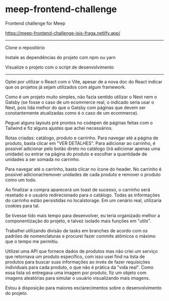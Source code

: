 # meep-frontend-challenge
Frontend challenge for Meep

https://meep-frontend-challenge-isis-fraga.netlify.app/

-----------------------------------------------------------
Clone o repositório

Instale as dependências do projeto com npm ou yarn

Visualize o projeto com o script de desenvolvimento

-----------------------------------------------------------

Optei por utilizar o React com o Vite, apesar de a nova doc do React indicar que os projetos já sejam utilizados com algum framework.

Como é um projeto muito simples, não fazia sentido utilizar o Next nem o Gatsby (se fosse o caso de um ecommerce real, o indicado seria usar o Next, pois lida melhor do que o Gatsby com páginas que devem ser constantemente atualizadas como é o caso de um ecommerce).

Peguei alguns layouts pré prontos no codepen de páginas feitas com o Tailwind e fiz alguns ajustes que achei necessários.

Rotas criadas: catálogo, produto e carrinho. Para navegar até a página de produto, basta clicar em "VER DETALHES". Para adicionar ao carrinho, é possível adicionar pelo botão direto no catálogo (irá adicionar apenas uma unidade) ou entrar na página do produto e escolher a quantidade de unidades a ser somada no carrinho.

Para navegar até o carrinho, basta clicar no ícone do header. No carrinho é possível adicionar/remover unidades de cada produto e remover o produto como um todo.

Ao finalizar a compra aparecerá um toast de sucesso, o carrinho será resetado e o usuário redirecionado para o catálogo. Todas as informações do carrinho estão persistidas no localstorage. Em um cenário real, utilizaria cookies para tal.

Se tivesse tido mais tempo para desenvolver, eu teria organizado melhor a componentização do projeto, e talvez isolado mais funções em "utils".

Trabalhei utilizando divisão de tasks em branches de acordo com os padrões de nomenclaturas e procurei fazer commits atômicos o máximo que o tempo me permitiu.

Utilizei uma API que fornece dados de produtos mas não criei um serviço que retornava um produto específico, com isso usei find na lista de produtos para buscar suas informações ao invés de fazer requisições individuais para cada produto, o que não é prática da "vida real". Como essa lista só entregava uma imagem por produto, fiz um objeto com imagens aleatórias para simular o usuário visualizando mais imagens. 

Estou à disposição para maiores esclarecimentos sobre o desenvolvimento do projeto.

